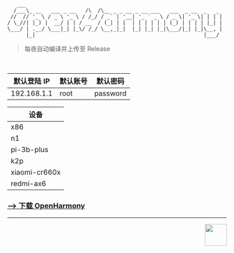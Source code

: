 ```
   ___                                                               
  /___\_ __   ___ _ __   /\  /\__ _ _ __ _ __ ___   ___  _ __  _   _ 
 //  // '_ \ / _ \ '_ \ / /_/ / _` | '__| '_ ` _ \ / _ \| '_ \| | | |
/ \_//| |_) |  __/ | | / __  / (_| | |  | | | | | | (_) | | | | |_| |
\___/ | .__/ \___|_| |_\/ /_/ \__,_|_|  |_| |_| |_|\___/|_| |_|\__, |
      |_|                                                      |___/ 

```

> 每夜自动编译并上传至 Release

<br/>

| 默认登陆 IP | 默认账号 | 默认密码 |
| ----------- | -------- | -------- |
| 192.168.1.1 | root     | password |

| 设备          |
| ------------- |
| x86           |
| n1            |
| pi-3b-plus    |
| k2p           |
| xiaomi-cr660x |
| redmi-ax6     |

### [--> 下载 OpenHarmony](https://github.com/c3p7f2/build-openwrt/releases/tag/OpenHarmony)

<hr/>

<div align="right">

<img  src="https://upload.wikimedia.org/wikipedia/commons/thumb/3/37/HMOS_Logo_Icon.svg/150px-HMOS_Logo_Icon.svg.png" height="50px" style="vertical-align: middle;"> <div></div>

</div>
